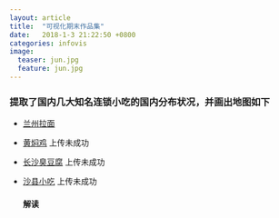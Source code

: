 ```yaml
---
layout: article
title:  "可视化期末作品集"
date:   2018-1-3 21:22:50 +0800
categories: infovis
image:
  teaser: jun.jpg
  feature: jun.jpg
---
```

###    提取了国内几大知名连锁小吃的国内分布状况，并画出地图如下

 
* [兰州拉面](https://public.tableau.com/shared/5TJWPH2DX?:display_count=yes)
 
* [黄焖鸡](上传未完成) 上传未成功
 
* [长沙臭豆腐](上传未完成)  上传未成功
 
* [沙县小吃](上传未完成)  上传未成功

  ####    解读
